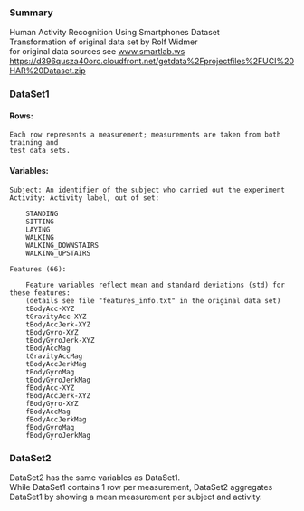 
### Summary
Human Activity Recognition Using Smartphones Dataset  
Transformation of original data set by Rolf Widmer  
for original data sources see www.smartlab.ws  
https://d396qusza40orc.cloudfront.net/getdata%2Fprojectfiles%2FUCI%20HAR%20Dataset.zip


### DataSet1
#### Rows:
    Each row represents a measurement; measurements are taken from both training and 
    test data sets.

#### Variables:
    Subject: An identifier of the subject who carried out the experiment  
    Activity: Activity label, out of set: 
    
        STANDING
        SITTING
        LAYING
        WALKING
        WALKING_DOWNSTAIRS
        WALKING_UPSTAIRS
          
    Features (66):
    
        Feature variables reflect mean and standard deviations (std) for these features:
        (details see file "features_info.txt" in the original data set)
        tBodyAcc-XYZ
        tGravityAcc-XYZ
        tBodyAccJerk-XYZ
        tBodyGyro-XYZ
        tBodyGyroJerk-XYZ
        tBodyAccMag
        tGravityAccMag
        tBodyAccJerkMag
        tBodyGyroMag
        tBodyGyroJerkMag
        fBodyAcc-XYZ
        fBodyAccJerk-XYZ
        fBodyGyro-XYZ
        fBodyAccMag
        fBodyAccJerkMag
        fBodyGyroMag
        fBodyGyroJerkMag

### DataSet2

DataSet2 has the same variables as DataSet1.  
While DataSet1 contains 1 row per measurement, DataSet2 aggregates DataSet1 by showing a mean measurement per subject and activity.

